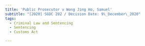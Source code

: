 ```yaml
---
title: 'Public Prosecutor v Wong Jing Ho, Samuel'
subtitle: "[2020] SGDC 282 / Decision Date: 9\_December\_2020"
tags:
  - Criminal Law and Sentencing
  - Sentencing
  - Customs Act

---
```

